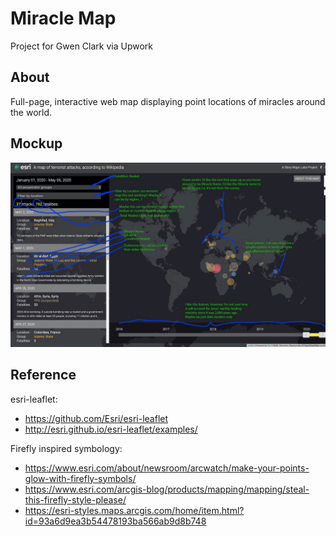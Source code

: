 # Miracle Map
 Project for Gwen Clark via Upwork
 
## About

Full-page, interactive web map displaying point locations of miracles around the world.

## Mockup

![miracle-map-mockup](https://github.com/mikus31/miracle-map/blob/master/images/mockup.jpeg "Miracle Map Mockup")

## Reference

esri-leaflet:

* https://github.com/Esri/esri-leaflet
* http://esri.github.io/esri-leaflet/examples/

Firefly inspired symbology:

* https://www.esri.com/about/newsroom/arcwatch/make-your-points-glow-with-firefly-symbols/
* https://www.esri.com/arcgis-blog/products/mapping/mapping/steal-this-firefly-style-please/
* https://esri-styles.maps.arcgis.com/home/item.html?id=93a6d9ea3b54478193ba566ab9d8b748
